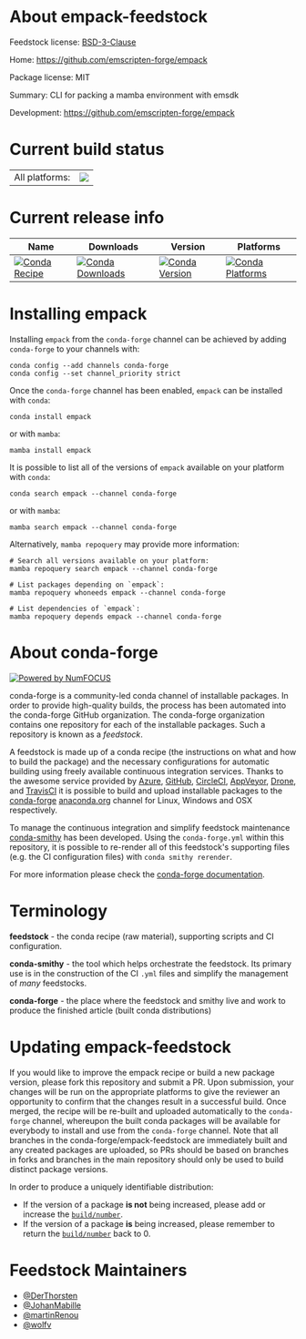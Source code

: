 About empack-feedstock
======================

Feedstock license: [BSD-3-Clause](https://github.com/conda-forge/empack-feedstock/blob/main/LICENSE.txt)

Home: https://github.com/emscripten-forge/empack

Package license: MIT

Summary: CLI for packing a mamba environment with emsdk

Development: https://github.com/emscripten-forge/empack

Current build status
====================


<table><tr><td>All platforms:</td>
    <td>
      <a href="https://dev.azure.com/conda-forge/feedstock-builds/_build/latest?definitionId=16200&branchName=main">
        <img src="https://dev.azure.com/conda-forge/feedstock-builds/_apis/build/status/empack-feedstock?branchName=main">
      </a>
    </td>
  </tr>
</table>

Current release info
====================

| Name | Downloads | Version | Platforms |
| --- | --- | --- | --- |
| [![Conda Recipe](https://img.shields.io/badge/recipe-empack-green.svg)](https://anaconda.org/conda-forge/empack) | [![Conda Downloads](https://img.shields.io/conda/dn/conda-forge/empack.svg)](https://anaconda.org/conda-forge/empack) | [![Conda Version](https://img.shields.io/conda/vn/conda-forge/empack.svg)](https://anaconda.org/conda-forge/empack) | [![Conda Platforms](https://img.shields.io/conda/pn/conda-forge/empack.svg)](https://anaconda.org/conda-forge/empack) |

Installing empack
=================

Installing `empack` from the `conda-forge` channel can be achieved by adding `conda-forge` to your channels with:

```
conda config --add channels conda-forge
conda config --set channel_priority strict
```

Once the `conda-forge` channel has been enabled, `empack` can be installed with `conda`:

```
conda install empack
```

or with `mamba`:

```
mamba install empack
```

It is possible to list all of the versions of `empack` available on your platform with `conda`:

```
conda search empack --channel conda-forge
```

or with `mamba`:

```
mamba search empack --channel conda-forge
```

Alternatively, `mamba repoquery` may provide more information:

```
# Search all versions available on your platform:
mamba repoquery search empack --channel conda-forge

# List packages depending on `empack`:
mamba repoquery whoneeds empack --channel conda-forge

# List dependencies of `empack`:
mamba repoquery depends empack --channel conda-forge
```


About conda-forge
=================

[![Powered by
NumFOCUS](https://img.shields.io/badge/powered%20by-NumFOCUS-orange.svg?style=flat&colorA=E1523D&colorB=007D8A)](https://numfocus.org)

conda-forge is a community-led conda channel of installable packages.
In order to provide high-quality builds, the process has been automated into the
conda-forge GitHub organization. The conda-forge organization contains one repository
for each of the installable packages. Such a repository is known as a *feedstock*.

A feedstock is made up of a conda recipe (the instructions on what and how to build
the package) and the necessary configurations for automatic building using freely
available continuous integration services. Thanks to the awesome service provided by
[Azure](https://azure.microsoft.com/en-us/services/devops/), [GitHub](https://github.com/),
[CircleCI](https://circleci.com/), [AppVeyor](https://www.appveyor.com/),
[Drone](https://cloud.drone.io/welcome), and [TravisCI](https://travis-ci.com/)
it is possible to build and upload installable packages to the
[conda-forge](https://anaconda.org/conda-forge) [anaconda.org](https://anaconda.org/)
channel for Linux, Windows and OSX respectively.

To manage the continuous integration and simplify feedstock maintenance
[conda-smithy](https://github.com/conda-forge/conda-smithy) has been developed.
Using the ``conda-forge.yml`` within this repository, it is possible to re-render all of
this feedstock's supporting files (e.g. the CI configuration files) with ``conda smithy rerender``.

For more information please check the [conda-forge documentation](https://conda-forge.org/docs/).

Terminology
===========

**feedstock** - the conda recipe (raw material), supporting scripts and CI configuration.

**conda-smithy** - the tool which helps orchestrate the feedstock.
                   Its primary use is in the construction of the CI ``.yml`` files
                   and simplify the management of *many* feedstocks.

**conda-forge** - the place where the feedstock and smithy live and work to
                  produce the finished article (built conda distributions)


Updating empack-feedstock
=========================

If you would like to improve the empack recipe or build a new
package version, please fork this repository and submit a PR. Upon submission,
your changes will be run on the appropriate platforms to give the reviewer an
opportunity to confirm that the changes result in a successful build. Once
merged, the recipe will be re-built and uploaded automatically to the
`conda-forge` channel, whereupon the built conda packages will be available for
everybody to install and use from the `conda-forge` channel.
Note that all branches in the conda-forge/empack-feedstock are
immediately built and any created packages are uploaded, so PRs should be based
on branches in forks and branches in the main repository should only be used to
build distinct package versions.

In order to produce a uniquely identifiable distribution:
 * If the version of a package **is not** being increased, please add or increase
   the [``build/number``](https://docs.conda.io/projects/conda-build/en/latest/resources/define-metadata.html#build-number-and-string).
 * If the version of a package **is** being increased, please remember to return
   the [``build/number``](https://docs.conda.io/projects/conda-build/en/latest/resources/define-metadata.html#build-number-and-string)
   back to 0.

Feedstock Maintainers
=====================

* [@DerThorsten](https://github.com/DerThorsten/)
* [@JohanMabille](https://github.com/JohanMabille/)
* [@martinRenou](https://github.com/martinRenou/)
* [@wolfv](https://github.com/wolfv/)


<!-- dummy commit to enable rerendering -->

